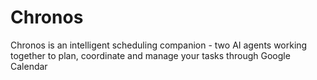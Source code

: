 # Chronos
Chronos is an intelligent scheduling companion - two AI agents working together to plan, coordinate and manage your tasks through Google Calendar
